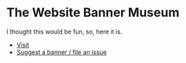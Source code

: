 # The Website Banner Museum

I thought this would be fun, so, here it is.

- [Visit](https://stevenlu2004.github.io/site-banner-museum/index.html)
- [Suggest a banner / file an issue](/StevenLu2004/site-banner-museum/issues)
